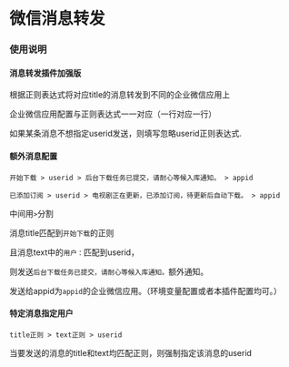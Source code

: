 # 微信消息转发

### 使用说明

#### 消息转发插件加强版

根据正则表达式将对应title的消息转发到不同的企业微信应用上

企业微信应用配置与正则表达式一一对应（一行对应一行）

如果某条消息不想指定userid发送，则填写忽略userid正则表达式.

#### 额外消息配置

`开始下载 > userid > 后台下载任务已提交，请耐心等候入库通知。 > appid`

`已添加订阅 > userid > 电视剧正在更新，已添加订阅，待更新后自动下载。 > appid`

中间用` > `分割

消息title匹配到`开始下载`的正则

且消息text中的`用户：`匹配到userid，

则发送`后台下载任务已提交，请耐心等候入库通知。`额外通知。

发送给appid为`appid`的企业微信应用。（环境变量配置或者本插件配置均可。）


#### 特定消息指定用户

`title正则 > text正则 > userid`

当要发送的消息的title和text均匹配正则，则强制指定该消息的userid
